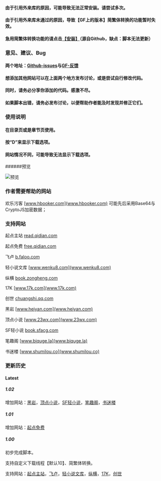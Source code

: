 #### 由于引用外来库的原因，可能导致无法正常安装。请尝试多次。

#### 由于引用外来库未通过的原因，导致【GF上的版本】简繁体转换的功能暂时失效。

#### 急用简繁体转换功能的请点击[【安装】](https://github.com/dodying/UserJs/raw/master/novelDownloader/novelDownloaderRaw.user.js)（源自Github，缺点：脚本无法更新）

### 意见、建议、Bug

#### 两个地址：[Github-issues](https://github.com/dodying/UserJs/issues)与[GF-反馈](https://greasyfork.org/zh-CN/scripts/21515-noveldownloader/feedback)

#### 想添加其他网站可以在**上面两个地方**发布讨论，或是尝试自行修改代码。

#### 同时，请务必分享你添加的代码。感激不尽。

#### 如果脚本出错，请务必发布讨论，以便帮助作者能及时发现并修正它们。

### 使用说明

#### 在目录页或是章节页使用。

#### 按“D”来显示下载选项。

#### 网站情况不同，可能导致无法显示下载选项。

######预览

![预览](https://github.com/dodying/UserJs/raw/master/novelDownloader/1.png)

### 作者需要帮助的网站

欢乐污客 [www.hbooker.com](www.hbooker.com) 可能先后采用Base64与CryptoJS加密数据；

### 支持网站

起点主站 [read.qidian.com](read.qidian.com)

起点免费 [free.qidian.com](free.qidian.com)

飞卢 [b.faloo.com](b.faloo.com)

轻小说文库 [www.wenku8.com](www.wenku8.com)

纵横 [book.zongheng.com](book.zongheng.com)

17K [www.17k.com](www.17k.com)

创世 [chuangshi.qq.com](chuangshi.qq.com)

黑岩 [www.heiyan.com](www.heiyan.com)

顶点小说 [www.23wx.com](www.23wx.com)

SF轻小说 [book.sfacg.com](book.sfacg.com)

笔趣阁 [www.biquge.la](www.biquge.la)

书迷楼 [www.shumilou.co](www.shumilou.co)

### 更新历史

#### Latest
##### 1.02

增加网站：[黑岩](www.heiyan.com)，[顶点小说](www.23wx.com)，[SF轻小说](book.sfacg.com)，[笔趣阁](www.biquge.la)，[书迷楼](www.shumilou.co)

##### 1.01

增加网站：[起点免费](free.qidian.com)

##### 1.00

初步完成脚本。

支持自定义下载线程【默认10】、简繁体转换。

支持网站：[起点主站](read.qidian.com)，[飞卢](b.faloo.com)，[轻小说文库](www.wenku8.com)，[纵横](book.zongheng.com)，[17K](www.17k.com)，[创世](chuangshi.qq.com)
